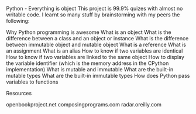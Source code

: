 Python - Everything is object
This project is 99.9% quizes with almost no writable code. I learnt so many stuff by brainstorming with my peers the following:

Why Python programming is awesome
What is an object
What is the difference between a class and an object or instance
What is the difference between immutable object and mutable object
What is a reference
What is an assignment
What is an alias
How to know if two variables are identical
How to know if two variables are linked to the same object
How to display the variable identifier (which is the memory address in the CPython implementation)
What is mutable and immutable
What are the built-in mutable types
What are the built-in immutable types
How does Python pass variables to functions

Resources

openbookproject.net
composingprograms.com
radar.oreilly.com

